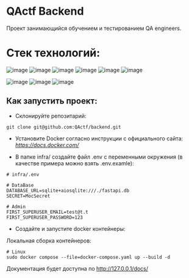 # QActf Backend
Проект занимающийся обучением и тестированием QA engineers.


# Стек технологий:

![image](https://img.shields.io/badge/Python-FFD43B?style=for-the-badge&logo=python&logoColor=blue)
![image](https://img.shields.io/badge/Django-092E20?style=for-the-badge&logo=django&logoColor=green)
![image](https://img.shields.io/badge/PostgreSQL-316192?style=for-the-badge&logo=postgresql&logoColor=white)
![image](https://img.shields.io/badge/redis-CC0000.svg?&style=for-the-badge&logo=redis&logoColor=white)
![image](https://img.shields.io/badge/Nginx-009639?style=for-the-badge&logo=nginx&logoColor=white)
![image](https://img.shields.io/badge/Docker-2CA5E0?style=for-the-badge&logo=docker&logoColor=white)

![image](https://img.shields.io/badge/sql%20alchemy-grey?style=for-the-badge&logo=alchemy)
![image](https://img.shields.io/badge/alembic-7FFFD4?style=for-the-badge)
![image](https://img.shields.io/badge/pydantic-FF1493?style=for-the-badge&logo=pydantic)


## **Как запустить проект**:

- Склонируйте репозитарий:
```
git clone git@github.com:QActf/backend.git
```

- Установите Docker согласно инструкции с официального сайта: _https://docs.docker.com/_

- В папке infra/ создайте файл .env c переменными окружения (в качестве примера можно взять .env.examle):

```
# infra/.env

# DataBase
DATABASE_URL=sqlite+aiosqlite:///./fastapi.db
SECRET=MocSecret

# Admin
FIRST_SUPERUSER_EMAIL=test@t.t
FIRST_SUPERUSER_PASSWORD=123

```

* Создайте и запустите docker контейнеры:

Локальная сборка контейнеров:
```
# Linux
sudo docker compose --file=docker-compose.yaml up --build -d
```

Документация будет доступна по http://127.0.0.1/docs/
